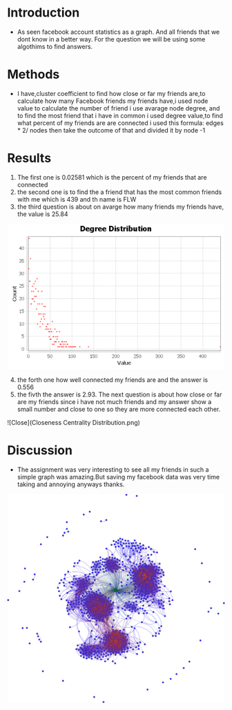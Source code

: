 # Introduction

* As seen facebook account statistics as a graph. And all friends that we dont know in a better way. For the question we will be using some algothims to find answers.
# Methods

* I have,cluster coefficient to find how close or far my friends are,to calculate  how many Facebook friends my  friends have,i used node value to calculate the number of friend i use avarage node degree, and to find the most friend that i have in common i used degree value,to find what percent of my friends are are connected i used this formula: edges * 2/ nodes then take the outcome of that and divided it by node -1
# Results

1. The first one is 0.02581 which is the percent of my friends that are connected
2. the second one is to find the a friend that has the most common friends with me which is 439 and th name is FLW
3. the third question is about on avarge  how many friends my friends have, the value is 25.84

![Deg](degree-distribution.png)

4. the forth one how well connected my friends are and the answer is 0.556
5. the fivth the answer is 2.93. The next question is about  how close or far are my friends  since i have not much friends and my answer show a small number and close to one so they are more connected each other. 

![Close](Closeness Centrality Distribution.png)

# Discussion

* The assignment was very interesting  to see all my friends in such a simple graph was amazing.But saving my facebook data was very time taking and annoying anyways thanks.


![FinalNet](FeyselFinal.svg)
